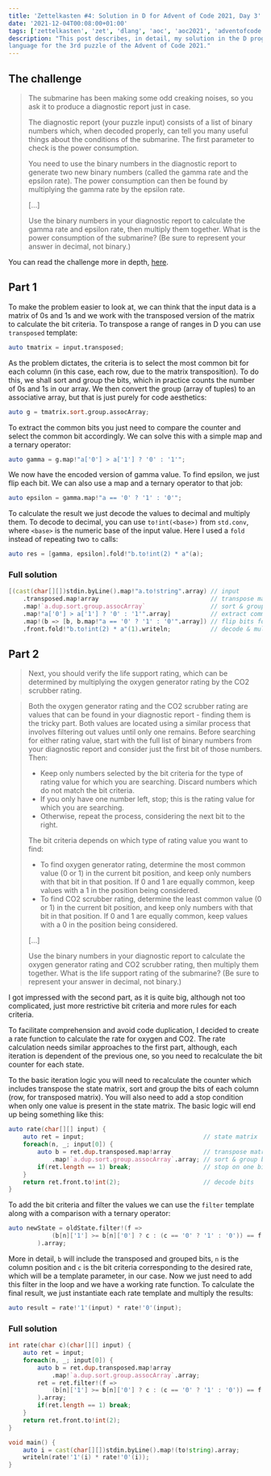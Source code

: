 ```yaml
---
title: 'Zettelkasten #4: Solution in D for Advent of Code 2021, Day 3'
date: '2021-12-04T00:08:00+01:00'
tags: ['zettelkasten', 'zet', 'dlang', 'aoc', 'aoc2021', 'adventofcode']
description: "This post describes, in detail, my solution in the D programming
language for the 3rd puzzle of the Advent of Code 2021."
---
```


## The challenge

> The submarine has been making some odd creaking noises, so you ask it to
> produce a diagnostic report just in case.
>
> The diagnostic report (your puzzle input) consists of a list of binary
> numbers which, when decoded properly, can tell you many useful things about
> the conditions of the submarine. The first parameter to check is the power
> consumption.
>
> You need to use the binary numbers in the diagnostic report to generate two
> new binary numbers (called the gamma rate and the epsilon rate). The power
> consumption can then be found by multiplying the gamma rate by the epsilon
> rate.
>
> [...]
>
> Use the binary numbers in your diagnostic report to calculate the gamma rate
> and epsilon rate, then multiply them together. What is the power consumption
> of the submarine? (Be sure to represent your answer in decimal, not binary.)

You can read the challenge more in depth,
[here](https://adventofcode.com/2021/day/3).

## Part 1

To make the problem easier to look at, we can think that the input data is a
matrix of 0s and 1s and we work with the transposed version of the matrix to
calculate the bit criteria. To transpose a range of ranges in D you can use
`transposed` template:

```d
auto tmatrix = input.transposed;
```

As the problem dictates, the criteria is to select the most common bit for each
column (in this case, each row, due to the matrix transposition). To do this,
we shall sort and group the bits, which in practice counts the number of 0s and
1s in our array. We then convert the group (array of tuples) to an associative
array, but that is just purely for code aesthetics:

```d
auto g = tmatrix.sort.group.assocArray;
```

To extract the common bits you just need to compare the counter and select the
common bit accordingly. We can solve this with a simple map and a ternary
operator:

```d
auto gamma = g.map!"a['0'] > a['1'] ? '0' : '1'";
```

We now have the encoded version of gamma value. To find epsilon, we just flip
each bit. We can also use a map and a ternary operator to that job:

```d
auto epsilon = gamma.map!"a == '0' ? '1' : '0'";
```

To calculate the result we just decode the values to decimal and multiply them.
To decode to decimal, you can use `to!int(<base>)` from `std.conv`, where
`<base>` is the numeric base of the input value. Here I used a `fold` instead
of repeating two `to` calls:

```d
auto res = [gamma, epsilon].fold!"b.to!int(2) * a"(a);
```

### Full solution

```d
[(cast(char[][])stdin.byLine().map!"a.to!string".array) // input
    .transposed.map!array                               // transpose matrix
    .map!`a.dup.sort.group.assocArray`                  // sort & group bits
    .map!"a['0'] > a['1'] ? '0' : '1'".array]           // extract common bit
    .map!(b => [b, b.map!"a == '0' ? '1' : '0'".array]) // flip bits for gamma & epsilon
    .front.fold!"b.to!int(2) * a"(1).writeln;           // decode & multiply gamma & epsilon
```

## Part 2

> Next, you should verify the life support rating, which can be determined by
> multiplying the oxygen generator rating by the CO2 scrubber rating.

> Both the oxygen generator rating and the CO2 scrubber rating are values that
> can be found in your diagnostic report - finding them is the tricky part.
> Both values are located using a similar process that involves filtering out
> values until only one remains. Before searching for either rating value,
> start with the full list of binary numbers from your diagnostic report and
> consider just the first bit of those numbers. Then:
>
> - Keep only numbers selected by the bit criteria for the type of rating value
>   for which you are searching. Discard numbers which do not match the bit
>   criteria.
> - If you only have one number left, stop; this is the rating value for which
>   you are searching.
> - Otherwise, repeat the process, considering the next bit to the right.
>
> The bit criteria depends on which type of rating value you want to find:
>
> - To find oxygen generator rating, determine the most common value (0 or 1)
>   in the current bit position, and keep only numbers with that bit in that
>   position. If 0 and 1 are equally common, keep values with a 1 in the
>   position being considered.
> - To find CO2 scrubber rating, determine the least common value (0 or 1) in
>   the current bit position, and keep only numbers with that bit in that
>   position. If 0 and 1 are equally common, keep values with a 0 in the
>   position being considered.
>
> [...]
>
> Use the binary numbers in your diagnostic report to calculate the oxygen
> generator rating and CO2 scrubber rating, then multiply them together. What
> is the life support rating of the submarine? (Be sure to represent your
> answer in decimal, not binary.)

I got impressed with the second part, as it is quite big, although not too
complicated, just more restrictive bit criteria and more rules for each
criteria.

To facilitate comprehension and avoid code duplication, I decided to create a
rate function to calculate the rate for oxygen and CO2. The rate calculation
needs similar approaches to the first part, although, each iteration is
dependent of the previous one, so you need to recalculate the bit counter for
each state.

To the basic iteration logic you will need to recalculate the counter which
includes transpose the state matrix, sort and group the bits of each column
(row, for transposed matrix). You will also need to add a stop condition when
only one value is present in the state matrix. The basic logic will end up
being something like this:

```d
auto rate(char[][] input) {
    auto ret = input;                                 // state matrix
    foreach(n, _; input[0]) {
        auto b = ret.dup.transposed.map!array         // transpose matrix
            .map!`a.dup.sort.group.assocArray`.array; // sort & group bits
        if(ret.length == 1) break;                    // stop on one bitarray
    }
    return ret.front.to!int(2);                       // decode bits
}
```

To add the bit criteria and filter the values we can use the `filter` template
along with a comparison with a ternary operator:

```d
auto newState = oldState.filter!(f =>                                     // filter result
            (b[n]['1'] >= b[n]['0'] ? c : (c == '0' ? '1' : '0')) == f[n] // bit criteria
        ).array;
```

More in detail, `b` will include the transposed and grouped bits, `n` is the
column position and `c` is the bit criteria corresponding to the desired rate,
which will be a template parameter, in our case. Now we just need to add this
filter in the loop and we have a working rate function. To calculate the final
result, we just instantiate each rate template and multiply the results:

```d
auto result = rate!'1'(input) * rate!'0'(input);
```

### Full solution

```d
int rate(char c)(char[][] input) {
    auto ret = input;
    foreach(n, _; input[0]) {
        auto b = ret.dup.transposed.map!array                             // transpose matrix
            .map!`a.dup.sort.group.assocArray`.array;                     // sort & group bits
        ret = ret.filter!(f =>                                            // filter result
            (b[n]['1'] >= b[n]['0'] ? c : (c == '0' ? '1' : '0')) == f[n] // bit criteria
        ).array;
        if(ret.length == 1) break;                                        // stop on one bitarray
    }
    return ret.front.to!int(2);                                           // decode bits
}

void main() {
    auto i = cast(char[][])stdin.byLine().map!(to!string).array;          // input
    writeln(rate!'1'(i) * rate!'0'(i));                                   // calculate result
}
```
